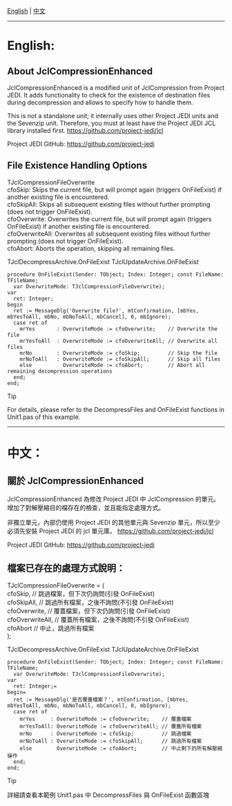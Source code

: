 [English](#English) | [中文](#中文)
***
# English:
## About JclCompressionEnhanced
JclCompressionEnhanced is a modified unit of JclCompression from Project JEDI. 
It adds functionality to check for the existence of destination files during decompression and allows to specify how to handle them.

This is not a standalone unit; it internally uses other Project JEDI units and the Sevenzip unit.
Therefore, you must at least have the Project JEDI JCL library installed first.
https://github.com/project-jedi/jcl

Project JEDI GitHub: https://github.com/project-jedi


## File Existence Handling Options
TJclCompressionFileOverwrite\
cfoSkip: Skips the current file, but will prompt again (triggers OnFileExist) if another existing file is encountered.\
cfoSkipAll: Skips all subsequent existing files without further prompting (does not trigger OnFileExist).\
cfoOverwrite: Overwrites the current file, but will prompt again (triggers OnFileExist) if another existing file is encountered.\
cfoOverwriteAll: Overwrites all subsequent existing files without further prompting (does not trigger OnFileExist).\
cfoAbort: Aborts the operation, skipping all remaining files.

TJclDecompressArchive.OnFileExist
TJclUpdateArchive.OnFileExist
```delphi
procedure OnFileExist(Sender: TObject; Index: Integer; const FileName: TFileName; 
  var OverwriteMode: TJclCompressionFileOverwrite);
var
  ret: Integer;
begin
  ret := MessageDlg('Overwrite file?', mtConfirmation, [mbYes, mbYesToAll, mbNo, mbNoToAll, mbCancel], 0, mbIgnore);
  case ret of
    mrYes       : OverwriteMode := cfoOverwrite;    // Overwrite the file
    mrYesToAll  : OverwriteMode := cfoOverwriteAll; // Overwrite all files
    mrNo        : OverwriteMode := cfoSkip;         // Skip the file
    mrNoToAll   : OverwriteMode := cfoSkipAll;      // Skip all files
    else          OverwriteMode := cfoAbort;        // Abort all remaining decompression operations
  end;
end;
```
> [!TIP]
> For details, please refer to the DecompressFiles and OnFileExist functions in Unit1.pas of this example.

***
# 中文：
## 關於 JclCompressionEnhanced

JclCompressionEnhanced 為修改 Project JEDI 中 JclCompression 的單元。
增加了對解壓縮目的檔存在的檢查，並且能指定處理方式。

非獨立單元，內部仍使用 Project JEDI 的其他單元與 Sevenzip 單元，所以至少必須先安裝 Project JEDI 的 jcl 單元庫。
https://github.com/project-jedi/jcl

Project JEDI GitHub: https://github.com/project-jedi


## 檔案已存在的處理方式說明：
TJclCompressionFileOverwrite = (\
  cfoSkip,         // 跳過檔案，但下次仍詢問(引發 OnFileExist)\
  cfoSkipAll,      // 跳過所有檔案，之後不詢問(不引發 OnFileExist)\
  cfoOverwrite,    // 覆蓋檔案，但下次仍詢問(引發 OnFileExist)\
  cfoOverwriteAll, // 覆蓋所有檔案，之後不詢問(不引發 OnFileExist)\
  cfoAbort         // 中止，跳過所有檔案\
);

TJclDecompressArchive.OnFileExist
TJclUpdateArchive.OnFileExist
```delphi
procedure OnFileExist(Sender: TObject; Index: Integer; const FileName: TFileName; 
  var OverwriteMode: TJclCompressionFileOverwrite);
var
  ret: Integer;=
begin=
  ret := MessageDlg('是否覆蓋檔案？', mtConfirmation, [mbYes, mbYesToAll, mbNo, mbNoToAll, mbCancel], 0, mbIgnore);
  case ret of
    mrYes     : OverwriteMode := cfoOverwrite;    // 覆蓋檔案
    mrYesToAll: OverwriteMode := cfoOverwriteAll; // 覆蓋所有檔案
    mrNo      : OverwriteMode := cfoSkip;         // 跳過檔案
    mrNoToAll : OverwriteMode := cfoSkipAll;      // 跳過所有檔案
    else        OverwriteMode := cfoAbort;        // 中止剩下的所有解壓縮操作
  end;
end;
```
> [!TIP]
> 詳細請查看本範例 Unit1.pas 中 DecompressFiles 與 OnFileExist 函數區塊
